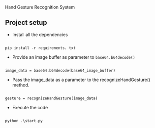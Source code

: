 Hand Gesture Recognition System


## Project setup

- Install all the dependencies

```

pip install -r requirements. txt

```

- Provide an image buffer as parameter to  ``base64.b64decode()``

```

image_data = base64.b64decode(base64_image_buffer)

```

- Pass the image_data as a parameter to the recognizeHandGesture() method.

```

gesture = recognizeHandGesture(image_data)

```

- Execute the code

```
 
python .\start.py

```
